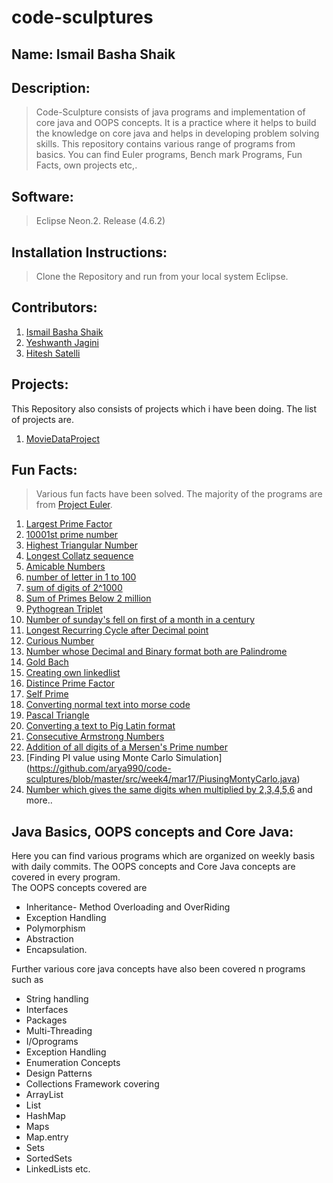 # code-sculptures #

## **Name:** Ismail Basha Shaik ##  

## **Description:** #  
> Code-Sculpture consists of java programs and implementation of core java and OOPS concepts. It is a practice where it helps to build the knowledge on core java and helps in developing problem solving skills. This repository contains various range of programs from basics. You can find Euler programs, Bench mark Programs, Fun Facts, own projects etc,.  

## **Software:** ##  
> Eclipse Neon.2. Release (4.6.2)   

## **Installation Instructions:** ## 
> Clone the Repository and run from your local system Eclipse.

## **Contributors:** ##
> 
1. [Ismail Basha Shaik](https://github.com/arya990)
2. [Yeshwanth Jagini](https://github.com/yeshwanth43)
3. [Hitesh Satelli](https://github.com/HSatelli88)
  
## **Projects:** ##    
>
This Repository also consists of projects which i have been doing. The list of projects are.  
1. [MovieDataProject](https://github.com/arya990/code-sculptures/tree/master/src/moviedataexcercise)   
  

## **Fun Facts:** ##
> Various fun facts have been solved. The majority of the programs are from [Project Euler](https://projecteuler.net).   
1. [Largest Prime Factor](https://github.com/arya990/code-sculptures/blob/master/src/week2/feb20/LargestPrimeFactor.java)  
2. [10001st prime number](https://github.com/arya990/code-sculptures/blob/master/src/week2/feb21/Primenumberof100001.java)  
3. [Highest Triangular Number](https://github.com/arya990/code-sculptures/blob/master/src/week2/feb22/Trianglenumberover500divisors.java)  
4. [Longest Collatz sequence](https://github.com/arya990/code-sculptures/blob/master/src/week2/feb23/Sequence.java)  
5. [Amicable Numbers](https://github.com/arya990/code-sculptures/blob/master/src/week2/feb24/AmicableNumbers.java)  
6. [number of letter in 1 to 100](https://github.com/arya990/code-sculptures/blob/master/src/week2/feb23/Numberoflettersin1000.java)   
7. [sum of digits of 2^1000](https://github.com/arya990/code-sculptures/blob/master/src/week2/feb23/sumofdigitsof2power1000.java)   
8. [Sum of Primes Below 2 million](https://github.com/arya990/code-sculptures/blob/master/src/week2/feb22/Sumofprimesbelow2million.java)   
9. [Pythogrean Triplet](https://github.com/arya990/code-sculptures/blob/2bf3be29649efd7af26addfd7892a29de96f0ad6/src/week2/feb22/Pythogreantriplet.java)   
10. [Number of sunday's fell on first of a month in a century](https://github.com/arya990/code-sculptures/blob/master/src/week2/feb23/NumberOfSundaysFellOn1stofMonth.java)   
11. [Longest Recurring Cycle after Decimal point](https://github.com/arya990/code-sculptures/blob/master/src/week3/feb27/LongestRecurringCycle.java)   
12. [Curious Number](https://github.com/arya990/code-sculptures/blob/master/src/week3/mar2/CuriousNumber.java)   
13. [Number whose Decimal and Binary format both are Palindrome](https://github.com/arya990/code-sculptures/blob/master/src/week3/mar2/DecimalandBinaryPalindrome.java)   
14. [Gold Bach](https://github.com/arya990/code-sculptures/blob/master/src/week3/mar6/GoldBach.java)   
15. [Creating own linkedlist](https://github.com/arya990/code-sculptures/blob/master/src/week3/mar6/LinkedListImplementation.java)   
16. [Distince Prime Factor](https://github.com/arya990/code-sculptures/blob/master/src/week3/mar7/DistinctPrimeFactors.java)   
17. [Self Prime](https://github.com/arya990/code-sculptures/blob/master/src/week3/mar7/SelfPrime.java )  
18. [Converting normal text into morse code](https://github.com/arya990/code-sculptures/blob/master/src/week1/numberoperations/MorseCode.java)   
19. [Pascal Triangle](https://github.com/arya990/code-sculptures/blob/master/src/week1/numberoperations/PascalTriangle.java)   
20. [Converting a text to Pig Latin format](https://github.com/arya990/code-sculptures/blob/master/src/week1/numberoperations/PigLatin.java)   
21. [Consecutive Armstrong Numbers](https://github.com/arya990/code-sculptures/blob/master/src/week1/numberoperations/ArmstrongConsecutive.java)   
22. [Addition of all digits of a Mersen's Prime number](https://github.com/arya990/code-sculptures/blob/master/src/week1/numberoperations/MersensPrimeaddition.java)   
23. [Finding PI value using Monte Carlo Simulation] (https://github.com/arya990/code-sculptures/blob/master/src/week4/mar17/PiusingMontyCarlo.java)   
24. [Number which gives the same digits when multiplied by 2,3,4,5,6](https://github.com/arya990/code-sculptures/blob/master/src/week1/numberoperations/NumberDivBy23456.java) and more..    

## **Java Basics, OOPS concepts and Core Java:** ##  
>
Here you can find various programs which are organized on weekly basis with daily commits. The OOPS concepts and Core Java concepts are covered in every program.  
The OOPS concepts covered are  
* Inheritance- Method Overloading and OverRiding
* Exception Handling 
* Polymorphism
* Abstraction
* Encapsulation.  

Further various core java concepts have also been covered n programs such as 
* String handling
* Interfaces
* Packages
* Multi-Threading
* I/Oprograms
* Exception Handling
* Enumeration Concepts
* Design Patterns
* Collections Framework covering 
 * ArrayList
 * List
 * HashMap
 * Maps
 * Map.entry
 * Sets
 * SortedSets 
 * LinkedLists etc.        
  







